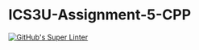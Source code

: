 # ICS3U-Assignment-5-CPP

[![GitHub's Super Linter](https://github.com/Peter-Gemmell/ICS3U-Assignment-5-CPP/workflows/GitHub's%20Super%20Linter/badge.svg)](https://github.com/Peter-Gemmell/ICS3U-Assignment-5-CPP/actions)
